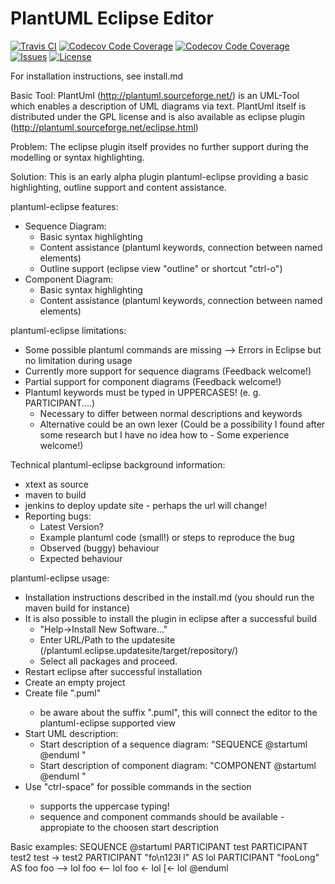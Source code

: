 # PlantUML Eclipse Editor

[![Travis CI](https://img.shields.io/travis/Cooperate-Project/plantuml-eclipse-xtext.svg)](https://travis-ci.org/Cooperate-Project/plantuml-eclipse-xtext)
[![Codecov Code Coverage](https://img.shields.io/sonar/https/mammutbaum36.fzi.de/sonar/plantuml.eclipse:plantuml.eclipse.main/coverage.svg)](https://mammutbaum36.fzi.de/drilldown/measures?id=plantuml.eclipse%3Aplantuml.eclipse.main&metric=uncovered_lines&highlight=coverage)
[![Codecov Code Coverage](https://img.shields.io/sonar/https/mammutbaum36.fzi.de/sonar/plantuml.eclipse:plantuml.eclipse.main/tech_debt.svg)](https://mammutbaum36.fzi.de/overview/debt?id=plantuml.eclipse%3Aplantuml.eclipse.main)
[![Issues](https://img.shields.io/github/issues/Cooperate-Project/plantuml-eclipse-xtext.svg)](https://github.com/Cooperate-Project/plantuml-eclipse-xtext/issues)
[![License](https://img.shields.io/github/license/Cooperate-Project/plantuml-eclipse-xtext.svg)](https://raw.githubusercontent.com/Cooperate-Project/plantuml-eclipse-xtext/master/LICENSE)


For installation instructions, see install.md

Basic Tool:
PlantUml (http://plantuml.sourceforge.net/) is an UML-Tool which enables a description of UML diagrams via text.
PlantUml itself is distributed under the GPL license and is also available as eclipse plugin (http://plantuml.sourceforge.net/eclipse.html)


Problem:
The eclipse plugin itself provides no further support during the modelling or syntax highlighting.


Solution:
This is an early alpha plugin plantuml-eclipse providing a basic highlighting, outline support and content assistance.


plantuml-eclipse features:
* Sequence Diagram:
  - Basic syntax highlighting
  - Content assistance (plantuml keywords, connection between named elements)
  - Outline support (eclipse view "outline" or shortcut "ctrl-o")
* Component Diagram:
  - Basic syntax highlighting
  - Content assistance (plantuml keywords, connection between named elements)


plantuml-eclipse limitations:
* Some possible plantuml commands are missing --> Errors in Eclipse but no limitation during usage
* Currently more support for sequence diagrams (Feedback welcome!)
* Partial support for component diagrams (Feedback welcome!)
* Plantuml keywords must be typed in UPPERCASES! (e. g. PARTICIPANT....)
  - Necessary to differ between normal descriptions and keywords
  - Alternative could be an own lexer (Could be a possibility I found after some research but I have no idea how to - Some experience welcome!)


Technical plantuml-eclipse background information:
* xtext as source
* maven to build
* jenkins to deploy update site - perhaps the url will change!
* Reporting bugs:
  - Latest Version?
  - Example plantuml code (small!) or steps to reproduce the bug
  - Observed (buggy) behaviour
  - Expected behaviour
 

plantuml-eclipse usage:
* Installation instructions described in the install.md (you should run the maven build for instance)
* It is also possible to install the plugin in eclipse after a successful build  
  - "Help->Install New Software..." 
  - Enter URL/Path to the updatesite (<plantuml-eclipse>/plantuml.eclipse.updatesite/target/repository/)
  - Select all packages and proceed.
* Restart eclipse after successful installation
* Create an empty project
* Create file "<filename>.puml"
  - be aware about the suffix ".puml", this will connect the editor to the plantuml-eclipse supported view
* Start UML description:
  - Start description of a sequence diagram:
    "SEQUENCE
     @startuml
     <plantuml code>
     @enduml
    "
  - Start description of component diagram:
    "COMPONENT
     @startuml
     <plantuml code>
     @enduml
    "
* Use "ctrl-space" for possible commands in the <plantuml code> section
  - supports the uppercase typing!
  - sequence and component commands should be available - appropiate to the choosen start description


Basic examples:
SEQUENCE
@startuml
PARTICIPANT test
PARTICIPANT test2
test -> test2
PARTICIPANT "fo\n123l l" AS lol
PARTICIPANT "fooLong" AS foo
foo --> lol
foo <-- lol
foo <- lol
[<- lol
@enduml
